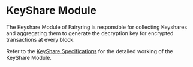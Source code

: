 # KeyShare Module

The Keyshare Module of Fairyring is responsible for collecting Keyshares and aggregating them to generate the decryption key for encrypted transactions at every block.

Refer to the [KeyShare Specifications](https://github.com/FairBlock/fairyring/blob/audit/x/keyshare/specs/01_overview.md) for the detailed working of the KeyShare Module.

